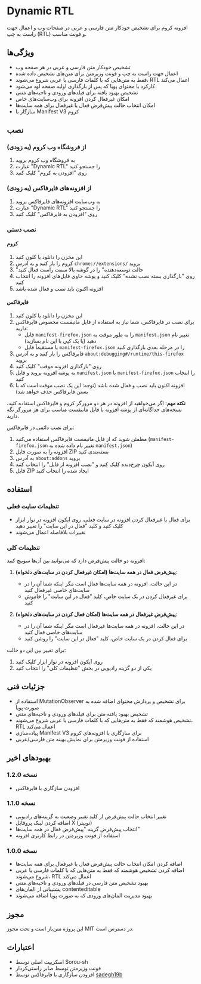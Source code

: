 # Dynamic RTL

افزونه کروم برای تشخیص خودکار متن فارسی و عربی در صفحات وب و اعمال جهت راست به چپ (RTL) و فونت مناسب.

## ویژگی‌ها

- تشخیص خودکار متن فارسی و عربی در هر صفحه وب
- اعمال جهت راست به چپ و فونت وزیرمتن برای متن‌های تشخیص داده شده
- فقط به متن‌هایی که با کلمات فارسی یا عربی شروع می‌شوند، RTL اعمال می‌کند
- کارکرد با محتوای پویا که پس از بارگذاری اولیه صفحه لود می‌شود
- تشخیص بهبود یافته برای فیلدهای ورودی و ناحیه‌های متنی
- امکان غیرفعال کردن افزونه برای وب‌سایت‌های خاص
- امکان انتخاب حالت پیش‌فرض فعال یا غیرفعال برای همه سایت‌ها
- سازگار با Manifest V3 کروم

## نصب

### از فروشگاه وب کروم (به زودی)

1. به فروشگاه وب کروم بروید
2. عبارت "Dynamic RTL" را جستجو کنید
3. روی "افزودن به کروم" کلیک کنید

### از افزونه‌های فایرفاکس (به زودی)

1. به وب‌سایت افزونه‌های فایرفاکس بروید
2. عبارت "Dynamic RTL" را جستجو کنید
3. روی "افزودن به فایرفاکس" کلیک کنید

### نصب دستی

#### کروم

1. این مخزن را دانلود یا کلون کنید
2. کروم را باز کنید و به آدرس `chrome://extensions/` بروید
3. "حالت توسعه‌دهنده" را در گوشه بالا سمت راست فعال کنید
4. روی "بارگذاری بسته نصب نشده" کلیک کنید و پوشه حاوی فایل‌های افزونه را انتخاب کنید
5. افزونه اکنون باید نصب و فعال شده باشد

#### فایرفاکس

1. این مخزن را دانلود یا کلون کنید
2. برای نصب در فایرفاکس، شما نیاز به استفاده از فایل مانیفست مخصوص فایرفاکس دارید:
   - فایل `manifest-firefox.json` را به طور موقت به `manifest.json` تغییر نام دهید (یا یک کپی با این نام بسازید)
   - یا مستقیماً فایل `manifest-firefox.json` را در مرحله بعدی بارگذاری کنید
3. فایرفاکس را باز کنید و به آدرس `about:debugging#/runtime/this-firefox` بروید
4. روی "بارگذاری افزونه موقت" کلیک کنید
5. به پوشه افزونه بروید و فایل `manifest.json` یا `manifest-firefox.json` را انتخاب کنید
6. افزونه اکنون باید نصب و فعال شده باشد (توجه: این یک نصب موقت است که با بستن فایرفاکس حذف خواهد شد)

**نکته مهم**: اگر می‌خواهید از افزونه در هر دو مرورگر کروم و فایرفاکس استفاده کنید، نسخه‌های جداگانه‌ای از پوشه افزونه با فایل مانیفست مناسب برای هر مرورگر نگه دارید.

برای نصب دائمی در فایرفاکس:
1. مطمئن شوید که از فایل مانیفست فایرفاکس استفاده می‌کنید (`manifest-firefox.json` تغییر نام داده شده به `manifest.json`)
2. افزونه را به صورت فایل ZIP بسته‌بندی کنید
3. به آدرس `about:addons` بروید
4. روی آیکون چرخ‌دنده کلیک کنید و "نصب افزونه از فایل" را انتخاب کنید
5. فایل ZIP ایجاد شده را انتخاب کنید

## استفاده

### تنظیمات سایت فعلی

- برای فعال یا غیرفعال کردن افزونه در سایت فعلی، روی آیکون افزونه در نوار ابزار کلیک کنید و کلید "فعال در این سایت" را تغییر دهید
- تغییرات بلافاصله اعمال می‌شوند

### تنظیمات کلی

افزونه دو حالت پیش‌فرض دارد که می‌توانید بین آن‌ها سوییچ کنید:

1. **پیش‌فرض فعال در همه سایت‌ها (امکان غیرفعال کردن در سایت‌های دلخواه)**:
   - در این حالت، افزونه در همه سایت‌ها فعال است مگر اینکه شما آن را در سایت‌های خاصی غیرفعال کنید
   - برای غیرفعال کردن در یک سایت خاص، کلید "فعال در این سایت" را خاموش کنید

2. **پیش‌فرض غیرفعال در همه سایت‌ها (امکان فعال کردن در سایت‌های دلخواه)**:
   - در این حالت، افزونه در همه سایت‌ها غیرفعال است مگر اینکه شما آن را در سایت‌های خاصی فعال کنید
   - برای فعال کردن در یک سایت خاص، کلید "فعال در این سایت" را روشن کنید

برای تغییر بین این دو حالت:
1. روی آیکون افزونه در نوار ابزار کلیک کنید
2. یکی از دو گزینه رادیویی در بخش "تنظیمات کلی" را انتخاب کنید

## جزئیات فنی

- استفاده از MutationObserver برای تشخیص و پردازش محتوای اضافه شده به صورت پویا
- تشخیص بهبود یافته متن برای فیلدهای ورودی و ناحیه‌های متنی
- تشخیص هوشمند که فقط به متن‌هایی که با کلمات فارسی یا عربی شروع می‌شوند، RTL اعمال می‌کند
- پیاده‌سازی Manifest V3 برای سازگاری با افزونه‌های کروم
- استفاده از فونت وزیرمتن برای نمایش بهینه متن فارسی/عربی

## بهبودهای اخیر

### نسخه 1.2.0
- افزودن سازگاری با فایرفاکس

### نسخه 1.1.0
- تغییر انتخاب حالت پیش‌فرض از کلید تغییر وضعیت به گزینه‌های رادیویی
- اضافه کردن لینک پروفایل X (توییتر)
- انتخاب پیش‌فرض گزینه "پیش‌فرض فعال در همه سایت‌ها"
- استفاده از فونت وزیرمتن در رابط کاربری افزونه

### نسخه 1.0.0
- اضافه کردن امکان انتخاب حالت پیش‌فرض فعال یا غیرفعال برای همه سایت‌ها
- اضافه کردن تشخیص هوشمند که فقط به متن‌هایی که با کلمات فارسی یا عربی شروع می‌شوند، RTL اعمال می‌کند
- بهبود تشخیص متن فارسی در فیلدهای ورودی و ناحیه‌های متنی
- پشتیبانی از المان‌های contenteditable
- بهبود مدیریت المان‌های ورودی که به صورت پویا اضافه می‌شوند

## مجوز

این پروژه متن‌باز است و تحت مجوز MIT در دسترس است.

## اعتبارات

- اسکریپت اصلی توسط Sorou-sh
- فونت وزیرمتن توسط صابر راستی‌کردار
- افزودن سازگاری با فایرفاکس توسط [sadegh19b](https://github.com/sadegh19b) 